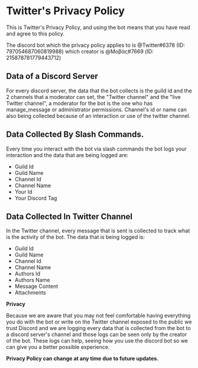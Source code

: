 # Twitter's Privacy Policy

This is Twitter's Privacy Policy, and using the bot means that you have read and agree to this policy.

The discord bot which the privacy policy applies to is @Twitter#6378 (ID: 797054687060819988) which creator is @Μοβάς#7669 (ID: 215878781779443712)


## Data of a Discord Server
For every discord server, the data that the bot collects is the guild id and the 2 channels that a moderator can set, the "Twitter channel" and the "live Twitter channel", a moderator for the bot is the one who has manage_message or administrator permissions.
Channel's id or name can also being collected because of an interaction or use of the twitter channel.


## Data Collected By Slash Commands.
Every time you interact with the bot via slash commands the bot logs your interaction and the data that are being logged are:
- Guild Id
- Guild Name
- Channel Id
- Channel Name
- Your Id
- Your Discord Tag

## Data Collected In Twitter Channel
In the Twitter channel, every message that is sent is collected to track what is the activity of the bot. The data that is being logged is:
- Guild Id
- Guild Name
- Channel Id
- Channel Name
- Authors Id
- Authors Name
- Message Content
- Attachments

**Privacy**

Because we are aware that you may not feel comfortable having everything you do with the bot or write on the Twitter channel exposed to the public we trust Discord and we are logging every data that is collected from the bot to a discord server's channel and those logs can be seen only by the creator of the bot. These logs can help, seeing how you use the discord bot so we can give you a better possible experience.


**Privacy Policy can change at any time due to future updates.**
